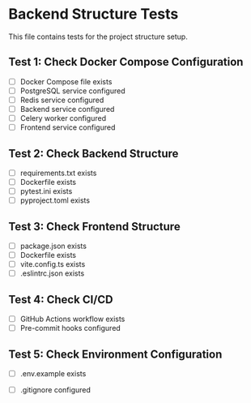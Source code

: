 # Backend Structure Tests

This file contains tests for the project structure setup.

## Test 1: Check Docker Compose Configuration
- [ ] Docker Compose file exists
- [ ] PostgreSQL service configured
- [ ] Redis service configured
- [ ] Backend service configured
- [ ] Celery worker configured
- [ ] Frontend service configured

## Test 2: Check Backend Structure
- [ ] requirements.txt exists
- [ ] Dockerfile exists
- [ ] pytest.ini exists
- [ ] pyproject.toml exists

## Test 3: Check Frontend Structure
- [ ] package.json exists
- [ ] Dockerfile exists
- [ ] vite.config.ts exists
- [ ] .eslintrc.json exists

## Test 4: Check CI/CD
- [ ] GitHub Actions workflow exists
- [ ] Pre-commit hooks configured

## Test 5: Check Environment Configuration
- [ ] .env.example exists
- [ ] .gitignore configured

